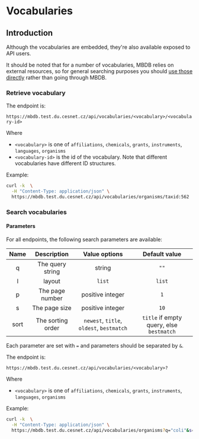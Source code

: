 # Vocabularies

## Introduction

Although the vocabularies are embedded, they're also available exposed to API users.

It should be noted that for a number of vocabularies, MBDB relies on external resources,
so for general searching purposes you should [use those directly](../external/intro.md) rather
than going through MBDB.

### Retrieve vocabulary

The endpoint is:

`https://mbdb.test.du.cesnet.cz/api/vocabularies/<vocabulary>/<vocabulary-id>`

Where
  * `<vocabulary>` is one of `affiliations`, `chemicals`, `grants`, `instruments`, `languages`, `organisms`
  * `<vocabulary-id>` is the id of the vocabulary. Note that different vocabularies have different ID structures.

Example:

```bash
curl -k  \
  -H "Content-Type: application/json" \
  https://mbdb.test.du.cesnet.cz/api/vocabularies/organisms/taxid:562
```

### Search vocabularies

#### Parameters

For all endpoints, the following search parameters are available:

| Name | Description       | Value options                  | Default value                             |
|:----:|:-----------------:|:------------------------------:|:-----------------------------------------:|
|   q  | The query string  |   string                       |      `""`                                 |
|   l  | layout            | `list`                         |      `list`                               |
|   p  | The page number   | positive integer               |      `1`                                  |
|   s  | The page size     | positive integer               |      `10`                                 |
| sort | The sorting order | `newest`, `title`, `oldest`, `bestmatch`| `title` if empty query, else `bestmatch` |

Each parameter are set with `=` and parameters should be separated by `&`.

The endpoint is:

`https://mbdb.test.du.cesnet.cz/api/vocabularies/<vocabulary>?`

Where
  * `<vocabulary>` is one of `affiliations`, `chemicals`, `grants`, `instruments`, `languages`, `organisms`

Example:

```bash
curl -k  \
  -H "Content-Type: application/json" \
  https://mbdb.test.du.cesnet.cz/api/vocabularies/organisms?q="coli"&s=2
```
